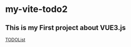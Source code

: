 # my-vite-todo2
 
## This is my First project about VUE3.js
[TODOList]([TODOList](https://my-vite-todo2-flax.vercel.app/)https://my-vite-todo2-flax.vercel.app/)
